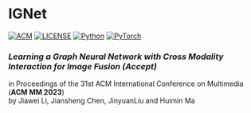 # IGNet
[![ACM](https://img.shields.io/badge/ACM-MM2023-purple)](https://www.acmmm2023.org/)
[![LICENSE](https://img.shields.io/badge/License-MIT-green)](https://github.com/lok-18/GeSeNet/blob/main/LICENSE)
[![Python](https://img.shields.io/badge/Python-3.7-blue.svg)](https://www.python.org/)
[![PyTorch](https://img.shields.io/badge/PyTorch-1.7.0-orange)](https://pytorch.org/)

### *Learning a Graph Neural Network with Cross Modality Interaction for Image Fusion (Accept)*
in Proceedings of the 31st ACM International Conference on Multimedia (**ACM MM 2023**)  
by Jiawei Li, Jiansheng Chen, JinyuanLiu and Huimin Ma
